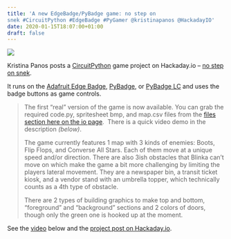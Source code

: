 ```yaml
---
title: 'A new EdgeBadge/PyBadge game: no step on
snek #CircuitPython #EdgeBadge #PyGamer @kristinapanos @HackadayIO'
date: 2020-01-15T18:07:00+01:00
draft: false
---
```


![](https://cdn-blog.adafruit.com/uploads/2020/01/untitled-5.jpg)

Kristina Panos posts a [CircuitPython](https://circuitpython.org/) game project on Hackaday.io – [no step on snek](https://hackaday.io/project/168815-no-step-on-snek).

It runs on the [Adafruit Edge Badge](https://www.adafruit.com/product/4400), [PyBadge](https://www.adafruit.com/product/4200), or [PyBadge LC](https://www.adafruit.com/product/3939) and uses the badge buttons as game controls.

> The first “real” version of the game is now available. You can grab the required code.py, spritesheet bmp, and map.csv files from the [files section here on the io page](https://hackaday.io/project/168815-no-step-on-snek#menu-files).  There is a quick video demo in the description _(below)_.
> 
> The game currently features 1 map with 3 kinds of enemies: Boots, Flip Flops, and Converse All Stars. Each of them move at a unique speed and/or direction. There are also 3ish obstacles that Blinka can’t move on which make the game a bit more challenging by limiting the players lateral movement. They are a newspaper bin, a transit ticket kiosk, and a vendor stand with an umbrella topper, which technically counts as a 4th type of obstacle.
> 
> There are 2 types of building graphics to make top and bottom, “foreground” and “background” sections and 2 colors of doors, though only the green one is hooked up at the moment.

See the [video](https://youtu.be/8WjB1zcvVRU) below and the [project post on Hackaday.io](https://hackaday.io/project/168815-no-step-on-snek).
